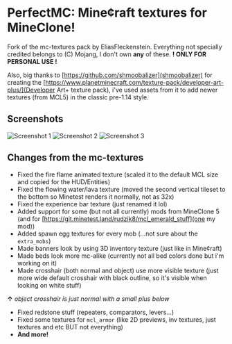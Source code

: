 # PerfectMC: Mine¢raft textures for MineClone!
Fork of the mc-textures pack by EliasFleckenstein.
Everything not specially credited belongs to (C) Mojang, I don't own **any** of these.
**! ONLY FOR PERSONAL USE !**

Also, big thanks to [https://github.com/shmoobalizer](shmoobalizer) for creating the [https://www.planetminecraft.com/texture-pack/developer-art-plus/](Developer Art+ texture pack), i've used assets from it to add newer textures (from MCL5) in the classic pre-1.14 style.

## Screenshots
![Screenshot 1](https://i.ibb.co/RyXhP0F/screenshot-20220227-190230.png "Forest")
![Screenshot 2](https://i.ibb.co/rdTQs8b/screenshot-20220227-190309.png "Cave (and creative hud)")
![Screenshot 3](https://i.ibb.co/yykx6Qs/screenshot-20220227-190441.png "Nether (and survival hud with mine¢raft font)")

## Changes from the mc-textures
- Fixed the fire flame animated texture (scaled it to the default MCL size and copied for the HUD/Entities)
- Fixed the flowing water/lava texture (moved the second vertical tileset to the bottom so Minetest renders it normally, not as 32x)
- Fixed the experience bar texture (just renamed it lol)
- Added support for some (but not all currently) mods from MineClone 5 (and for [https://git.minetest.land/rudzik8/mcl_emerald_stuff](one my mod))
- Added spawn egg textures for every mob (...not sure about the ``extra_mobs``)
- Made banners look by using 3D inventory texture (just like in Mine¢raft)
- Made beds look more mc-alike (currently not all bed colors done but i'm working on it)
- Made crosshair (both normal and object) use more visible texture (just more wide default crosshair with black outline, so it's visible when looking on white stuff)

**↑** *object crosshair is just normal with a small plus below*
- Fixed redstone stuff (repeaters, comparators, levers...)
- Fixed some textures for ``mcl_armor`` (like 2D previews, inv textures, just textures and etc BUT not everything)
- **And more!**
